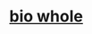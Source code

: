 <h1><a href="https://github.com/walleMG2/bio-wholee/blob/main/bio-wholee/CLASE1%20wep.html">bio whole </a></h1>
